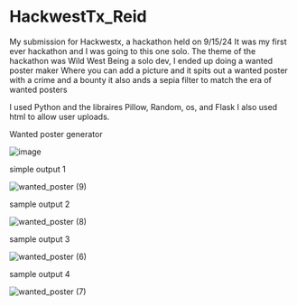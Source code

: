 # HackwestTx_Reid
My submission for Hackwestx, a hackathon held on 9/15/24
It was my first ever hackathon and I was going to this one solo.
The theme of the hackathon was Wild West
Being a solo dev, I ended up doing a wanted poster maker
Where you can add a picture and it spits out a wanted poster with a crime and a bounty
it also ands a sepia filter to match the era of wanted posters


I used Python and the libraires Pillow, Random, os, and Flask
I also used html to allow user uploads.


Wanted poster generator


![image](https://github.com/user-attachments/assets/359aa8b8-504e-4a2e-b4bb-c03a83f5fd82)

simple output 1


![wanted_poster (9)](https://github.com/user-attachments/assets/dc4508d0-b1a4-4e2b-8c72-4a4326e93d08)

sample output 2


![wanted_poster (8)](https://github.com/user-attachments/assets/71582a22-5267-4782-811b-392651abfef4)

sample output 3


![wanted_poster (6)](https://github.com/user-attachments/assets/a6d0fd3e-8846-4f93-b8a4-0cc910beb714)

sample output 4


![wanted_poster (7)](https://github.com/user-attachments/assets/bb72f1aa-480a-42e7-806c-a6108475092e)
